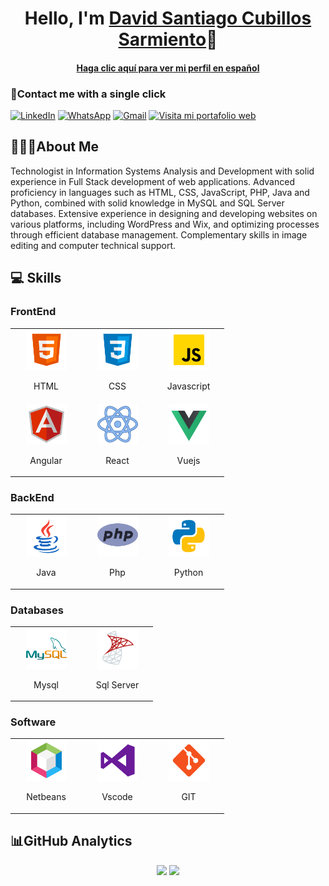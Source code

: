 <h1 align="center">Hello, I'm <a href="https://santyswebsite.epizy.com/">David Santiago Cubillos Sarmiento</a>👋</h1>
<h4 align="center"><a href="https://github.com/SantyCubillos/santycubillos/blob/main/README.md">Haga clic aquí para ver mi perfil en español</a></h4>

<h3>📱Contact me with a single click</h3>

[![LinkedIn](https://img.shields.io/badge/LinkedIn-0077B5?style=for-the-badge&logo=linkedin&logoColor=white)](https://www.linkedin.com/in/santicubillos-8b68431a7/)
[![WhatsApp](https://img.shields.io/badge/WhatsApp-25D366?style=for-the-badge&logo=WhatsApp&logoColor=white)](https://api.whatsapp.com/send?phone=573134965153)
[![Gmail](https://img.shields.io/badge/Gmail-D14836?style=for-the-badge&logo=gmail&logoColor=white)](mailto:santy.cubillos92@gmail.com)
[![Visita mi portafolio web](https://img.shields.io/badge/Portafolio%20Web-4285F4?style=for-the-badge&logo=Google-chrome&logoColor=white)](https://santyswebsite.epizy.com)

<h2>🧑🏻‍💻About Me</h2>
<p>Technologist in Information Systems Analysis and Development with solid experience in Full Stack development of web applications. Advanced proficiency in languages such as HTML, CSS, JavaScript, PHP, Java and Python, combined with solid knowledge in MySQL and SQL Server databases. Extensive experience in designing and developing websites on various platforms, including WordPress and Wix, and optimizing processes through efficient database management. Complementary skills in image editing and computer technical support.</p>

<h2>💻 Skills</h2>

<h3>FrontEnd</h3>
<div>
    <table>
        <tr>
            <td align="center" width="100" height="100">
                <img src="img/icon-html.png" width="65px"/>
                <p>HTML</p>
            </td>
            <td align="center" width="100" height="100">
                <img src="img/icon-css.png" width="65px"/>
                <p>CSS</p>
            </td>
            <td align="center" width="100" height="100">
                <img src="img/icon-javascript.png" width="65px"/>
                <p>Javascript</p>
            </td>
        </tr>
        <tr>
            <td align="center" width="100" height="100">
                <img src="img/icon-angular.png" width="65px"/>
                <p>Angular</p>
            </td>
            <td align="center" width="100" height="100">
                <img src="img/icon-react.png" width="65px"/>
                <p>React</p>
            </td>
            <td align="center" width="100" height="100">
                <img src="img/icon-vuejs.png" width="65px"/>
                <p>Vuejs</p>
            </td>
        </tr>
    </table>
</div>

<h3>BackEnd</h3> 
<div>
    <table>
        <tr>
            <td align="center" width="100" height="100">
                <img src="img/icon-java.png" width="65px"/>
                <p>Java</p>
            </td>
            <td align="center" width="100" height="100">
                <img src="img/icon-php.png" width="65px"/>
                <p>Php</p>
            </td>
            <td align="center" width="100" height="100">
                <img src="img/icon-python.png" width="65px"/>
                <p>Python</p>
            </td>
        </tr>
    </table>
</div>

<h3>Databases</h3> 
<div>
    <table>
        <tr>
            <td align="center" width="100" height="100">
                <img src="img/icon-mysql.png" width="65px"/>
                <p>Mysql</p>
            </td>
            <td align="center" width="100" height="100">
                <img src="img/icon-sql.png" width="65px"/>
                <p>Sql Server</p>
            </td>
        </tr>
    </table>
</div>

<h3>Software</h3>
<div>
    <table>
        <tr>
            <td align="center" width="100" height="100">
                <img src="img/icon-netbeans.png" width="65px"/>
                <p>Netbeans</p>
            </td>
            <td align="center" width="100" height="100">
                <img src="img/icon-vscode.png" width="65px"/>
                <p>Vscode</p>
            </td>
            <td align="center" width="100" height="100">
                <img src="img/icon-git.png" width="65px"/>
                <p>GIT</p>
            </td>
        </tr>
    </table>
</div>

<h2>📊GitHub Analytics</h2>
<div align="center">
    <img height="150em" src="https://github-readme-stats-eight-theta.vercel.app/api?username=SantyCubillos&show_icons=true&theme=algolia&include_all_commits=true&count_private=true"/>
    <img height="150em" src="https://github-readme-stats-eight-theta.vercel.app/api/top-langs/?username=SantyCubillos&layout=compact&langs_count=8&theme=algolia"/>
</div>